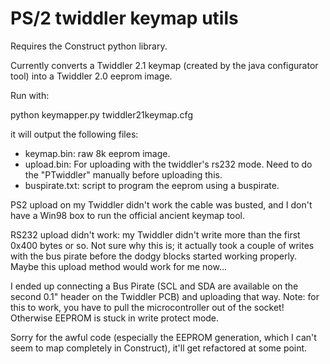 PS/2 twiddler keymap utils
==========================

Requires the Construct python library.

Currently converts a Twiddler 2.1 keymap (created by the java configurator tool) into a Twiddler 2.0 eeprom image.

Run with:

python keymapper.py twiddler21keymap.cfg

it will output the following files:

* keymap.bin: raw 8k eeprom image.
* upload.bin: For uploading with the twiddler's rs232 mode. Need to do the "PTwiddler" manually before uploading this.
* buspirate.txt: script to program the eeprom using a buspirate.

PS2 upload on my Twiddler didn't work the cable was busted, and I don't have a Win98 box to run the official ancient keymap tool.

RS232 upload didn't work: my Twiddler didn't write more than the first 0x400 bytes or so. Not sure why this is; it actually took a couple of writes with the bus pirate before the dodgy blocks started working properly. Maybe this upload method would work for me now...

I ended up connecting a Bus Pirate (SCL and SDA are available on the second 0.1" header on the Twiddler PCB) and uploading that way. Note: for this to work, you have to pull the microcontroller out of the socket! Otherwise EEPROM is stuck in write protect mode.

Sorry for the awful code (especially the EEPROM generation, which I can't seem to map completely in Construct), it'll get refactored at some point.
